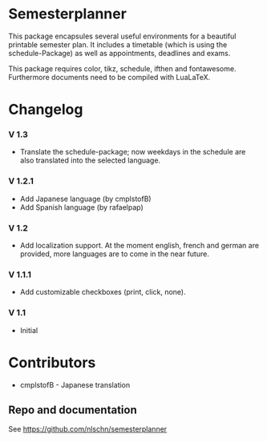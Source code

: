 # Semesterplanner

This package encapsules several useful environments for a beautiful printable semester plan. 
It includes a timetable (which is using the schedule-Package) as well as appointments, deadlines and exams.

This package requires color, tikz, schedule, ifthen and fontawesome. Furthermore documents need to be compiled with LuaLaTeX.

# Changelog

### V 1.3
- Translate the schedule-package; now weekdays in the schedule are also translated into the selected language.

### V 1.2.1
- Add Japanese language (by cmplstofB)
- Add Spanish language (by rafaelpap)

### V 1.2
- Add localization support. At the moment english, french and german are provided, more languages are to come in the near future.

### V 1.1.1
- Add customizable checkboxes (print, click, none).

### V 1.1
- Initial


# Contributors
- cmplstofB - Japanese translation

## Repo and documentation
See https://github.com/nlschn/semesterplanner

